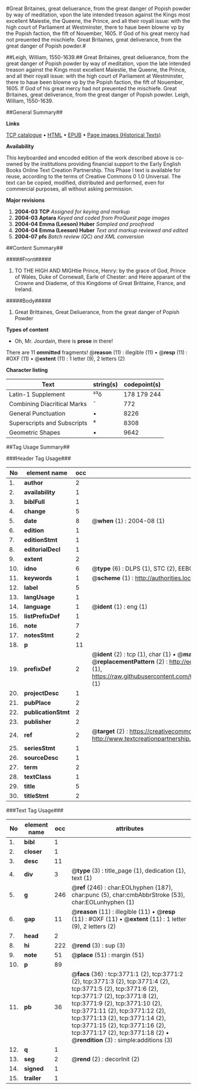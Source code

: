 #Great Britaines, great deliuerance, from the great danger of Popish powder by way of meditation, vpon the late intended treason against the Kings most excellent Maiestie, the Queene, the Prince, and all their royall issue: with the high court of Parliament at Westminster, there to haue been blowne vp by the Popish faction, the fift of Nouember, 1605. If God of his great mercy had not preuented the mischiefe. Great Britaines, great deliverance, from the great danger of Popish powder.#

##Leigh, William, 1550-1639.##
Great Britaines, great deliuerance, from the great danger of Popish powder by way of meditation, vpon the late intended treason against the Kings most excellent Maiestie, the Queene, the Prince, and all their royall issue: with the high court of Parliament at Westminster, there to haue been blowne vp by the Popish faction, the fift of Nouember, 1605. If God of his great mercy had not preuented the mischiefe.
Great Britaines, great deliverance, from the great danger of Popish powder.
Leigh, William, 1550-1639.

##General Summary##

**Links**

[TCP catalogue](http://www.ota.ox.ac.uk/tcp/)  • 
[HTML](http://tei.it.ox.ac.uk/tcp/Texts-HTML/free/A05/A05281.html)  • 
[EPUB](http://tei.it.ox.ac.uk/tcp/Texts-EPUB/free/A05/A05281.epub) • 
[Page images (Historical Texts)](https://data.historicaltexts.jisc.ac.uk/view?pubId=eebo-99839362e&pageId=eebo-99839362e-3771-1)

**Availability**

This keyboarded and encoded edition of the
	       work described above is co-owned by the institutions
	       providing financial support to the Early English Books
	       Online Text Creation Partnership. This Phase I text is
	       available for reuse, according to the terms of Creative
	       Commons 0 1.0 Universal. The text can be copied,
	       modified, distributed and performed, even for
	       commercial purposes, all without asking permission.

**Major revisions**

1. __2004-03__ __TCP__ *Assigned for keying and markup*
1. __2004-03__ __Aptara__ *Keyed and coded from ProQuest page images*
1. __2004-04__ __Emma (Leeson) Huber__ *Sampled and proofread*
1. __2004-04__ __Emma (Leeson) Huber__ *Text and markup reviewed and edited*
1. __2004-07__ __pfs__ *Batch review (QC) and XML conversion*

##Content Summary##

#####Front#####

1. TO THE HIGH AND MIGHtie
Prince, Henry: by the grace of God, Prince
of Wales, Duke of Cornewall, Earle of Chester:
and Heire apparant of the Crowne and Diademe,
of this Kingdome of Great Brittaine,
France, and Ireland.

#####Body#####

1. Great Brittaines, Great Deliuerance, from
the great danger of Popish Powder

**Types of content**

  * Oh, Mr. Jourdain, there is **prose** in there!

There are 11 **ommitted** fragments! 
 @__reason__ (11) : illegible (11)  •  @__resp__ (11) : #OXF (11)  •  @__extent__ (11) : 1 letter (9), 2 letters (2)

**Character listing**


|Text|string(s)|codepoint(s)|
|---|---|---|
|Latin-1 Supplement|²³ô|178 179 244|
|Combining             Diacritical Marks|̄|772|
|General Punctuation|•|8226|
|Superscripts             and Subscripts|⁴|8308|
|Geometric Shapes|▪|9642|

##Tag Usage Summary##

###Header Tag Usage###

|No|element name|occ|attributes|
|---|---|---|---|
|1.|__author__|2||
|2.|__availability__|1||
|3.|__biblFull__|1||
|4.|__change__|5||
|5.|__date__|8| @__when__ (1) : 2004-08 (1)|
|6.|__edition__|1||
|7.|__editionStmt__|1||
|8.|__editorialDecl__|1||
|9.|__extent__|2||
|10.|__idno__|6| @__type__ (6) : DLPS (1), STC (2), EEBO-CITATION (1), PROQUEST (1), VID (1)|
|11.|__keywords__|1| @__scheme__ (1) : http://authorities.loc.gov/ (1)|
|12.|__label__|5||
|13.|__langUsage__|1||
|14.|__language__|1| @__ident__ (1) : eng (1)|
|15.|__listPrefixDef__|1||
|16.|__note__|7||
|17.|__notesStmt__|2||
|18.|__p__|11||
|19.|__prefixDef__|2| @__ident__ (2) : tcp (1), char (1)  •  @__matchPattern__ (2) : ([0-9\-]+):([0-9IVX]+) (1), (.+) (1)  •  @__replacementPattern__ (2) : http://eebo.chadwyck.com/downloadtiff?vid=$1&page=$2 (1), https://raw.githubusercontent.com/textcreationpartnership/Texts/master/tcpchars.xml#$1 (1)|
|20.|__projectDesc__|1||
|21.|__pubPlace__|2||
|22.|__publicationStmt__|2||
|23.|__publisher__|2||
|24.|__ref__|2| @__target__ (2) : https://creativecommons.org/publicdomain/zero/1.0/ (1), http://www.textcreationpartnership.org/docs/. (1)|
|25.|__seriesStmt__|1||
|26.|__sourceDesc__|1||
|27.|__term__|2||
|28.|__textClass__|1||
|29.|__title__|5||
|30.|__titleStmt__|2||


###Text Tag Usage###

|No|element name|occ|attributes|
|---|---|---|---|
|1.|__bibl__|1||
|2.|__closer__|1||
|3.|__desc__|11||
|4.|__div__|3| @__type__ (3) : title_page (1), dedication (1), text (1)|
|5.|__g__|246| @__ref__ (246) : char:EOLhyphen (187), char:punc (5), char:cmbAbbrStroke (53), char:EOLunhyphen (1)|
|6.|__gap__|11| @__reason__ (11) : illegible (11)  •  @__resp__ (11) : #OXF (11)  •  @__extent__ (11) : 1 letter (9), 2 letters (2)|
|7.|__head__|2||
|8.|__hi__|222| @__rend__ (3) : sup (3)|
|9.|__note__|51| @__place__ (51) : margin (51)|
|10.|__p__|89||
|11.|__pb__|36| @__facs__ (36) : tcp:3771:1 (2), tcp:3771:2 (2), tcp:3771:3 (2), tcp:3771:4 (2), tcp:3771:5 (2), tcp:3771:6 (2), tcp:3771:7 (2), tcp:3771:8 (2), tcp:3771:9 (2), tcp:3771:10 (2), tcp:3771:11 (2), tcp:3771:12 (2), tcp:3771:13 (2), tcp:3771:14 (2), tcp:3771:15 (2), tcp:3771:16 (2), tcp:3771:17 (2), tcp:3771:18 (2)  •  @__rendition__ (3) : simple:additions (3)|
|12.|__q__|1||
|13.|__seg__|2| @__rend__ (2) : decorInit (2)|
|14.|__signed__|1||
|15.|__trailer__|1||

